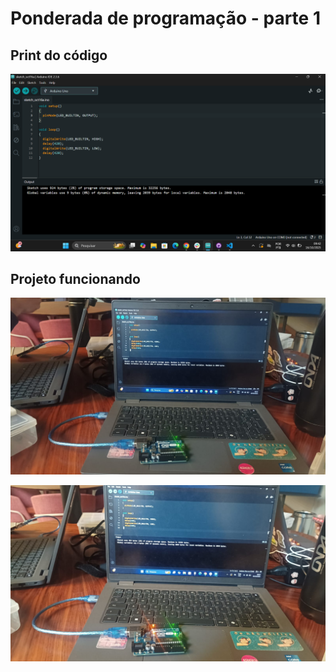 # Ponderada de programação - parte 1

## Print do código
![alt text](codigo.png)

## Projeto funcionando

![alt text](desligado.png)

![alt text](ligado.png)

